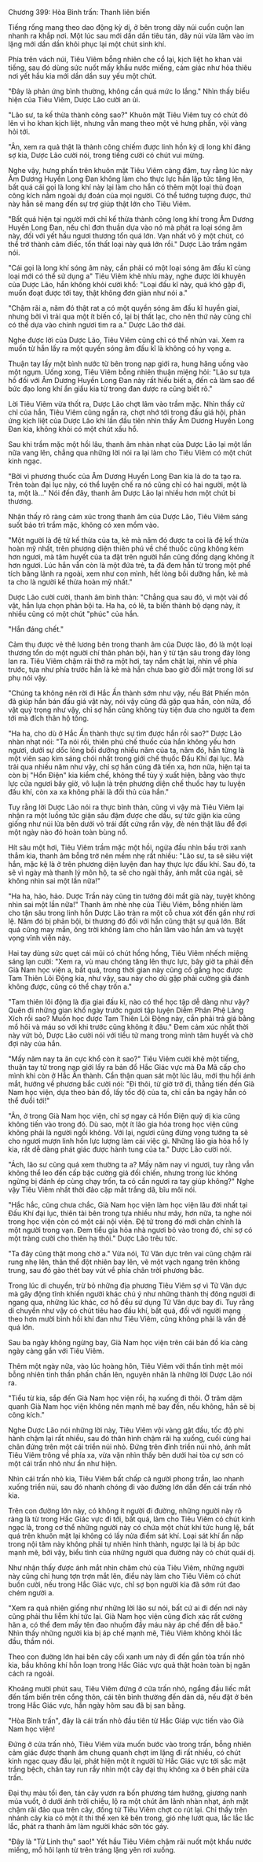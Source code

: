 




Chương 399: Hòa Bình trấn: Thanh liên biến


Tiếng rống mang theo dao động kỳ dị, ở bên trong dãy núi cuồn cuộn lan nhanh ra khắp nơi. Một lúc sau mới dần dần tiêu tán, dãy núi vừa lâm vào im lặng mới dần dần khôi phục lại một chút sinh khí.

Phía trên vách núi, Tiêu Viêm bỗng nhiên che cổ lại, kịch liệt ho khan vài tiếng, sau đó dùng sức nuốt mấy khẩu nước miếng, cảm giác như hỏa thiêu nơi yết hầu kia mới dần dần suy yếu một chút.

"Đây là phản ứng bình thường, không cần quá mức lo lắng." Nhìn thấy biểu hiện của Tiêu Viêm, Dược Lão cười an ủi.

"Lão sư, ta kế thừa thành công sao?" Khuôn mặt Tiêu Viêm tuy có chút đỏ lên vì ho khan kịch liệt, nhưng vẫn mang theo một vẻ hưng phấn, vội vàng hỏi tới.

"Ân, xem ra quả thật là thành công chiếm được linh hồn kỳ dị long khí đáng sợ kia, Dược Lão cười nói, trong tiếng cười có chút vui mừng.

Nghe vậy, hưng phấn trên khuôn mặt Tiêu Viêm càng đậm, tuy rằng lúc này Âm Dương Huyền Long Đan không làm cho thực lực hắn lập tức tăng lên, bất quá cái gọi là long khí này lại làm cho hắn có thêm một loại thủ đoạn công kích nằm ngoài dự đoán của mọi người. Có thể tưởng tượng được, thứ này hẳn sẽ mang đến sự trợ giúp thật lớn cho Tiêu Viêm.

"Bất quá hiện tại người mới chỉ kế thừa thành công long khí trong Âm Dương Huyền Long Đan, nếu chỉ đơn thuần dựa vào nó mà phát ra loại sóng âm này, đối với yết hầu ngươi thương tổn quá lớn. Vạn nhất vô ý một chút, có thể trở thành câm điếc, tổn thất loại này quá lớn rồi." Dược Lão trầm ngâm nói.

"Cái gọi là long khí sóng âm này, cần phải có một loại sóng âm đấu kĩ cùng loại mới có thể sử dụng a" Tiêu Viêm khẽ nhíu mày, nghe được lời khuyên của Dược Lão, hắn không khỏi cười khổ: "Loại đấu kĩ này, quá khó gặp đi, muốn đoạt được tới tay, thật không đơn giản như nói a."

"Chậm rãi a, năm đó thật rat a có một quyền sóng âm đấu kĩ huyền giai, nhưng bởi vì trải qua một ít biến cố, lại bị thất lạc, cho nên thứ này cũng chỉ có thể dựa vào chính ngươi tìm ra a." Dược Lão thở dài.

Nghe được lời của Dược Lão, Tiêu Viêm cũng chỉ có thể nhún vai. Xem ra muốn từ hắn lấy ra một quyền sóng âm đấu kĩ là không có hy vọng a.

Thuận tay lấy một bình nước từ bên trong nạp giới ra, hung hăng uống vào một ngụm. Uống xong, Tiêu Viêm bỗng nhiên thuận miệng hỏi: "Lão sư tựa hồ đối với Âm Dương Huyền Long Đan này rất hiểu biết a, đến cả làm sao để bức đạo long khí ẩn giấu kia từ trong đan dược ra cũng biết rõ."

Lời Tiêu Viêm vừa thốt ra, Dược Lão chợt lâm vào trầm mặc. Nhìn thấy cử chỉ của hắn, Tiêu Viêm cũng ngẩn ra, chợt nhớ tới trong đấu giá hội, phản ứng kịch liệt của Dược Lão khi lần đầu tiên nhìn thấy Âm Dương Huyền Long Đan kia, không khỏi có một chút xấu hổ.

Sau khi trầm mặc một hồi lâu, thanh âm nhàn nhạt của Dược Lão lại một lần nữa vang lên, chẳng qua những lời nói ra lại làm cho Tiêu Viêm có một chút kinh ngạc.

"Bởi vì phương thuốc của Âm Dương Huyền Long Đan kia là do ta tạo ra. Trên toàn đại lục này, có thể luyện chế ra nó cũng chỉ có hai người, một là ta, một là…" Nói đến đây, thanh âm Dược Lão lại nhiều hơn một chút bi thương.

Nhận thấy rõ ràng cảm xúc trong thanh âm của Dược Lão, Tiêu Viêm sáng suốt bảo trì trầm mặc, không có xen mồm vào.

"Một người là đệ tử kế thừa của ta, kẻ mà năm đó được ta coi là đệ kế thừa hoàn mỹ nhất, trên phương diện thiên phú về chế thuốc cũng không kém hơn ngươi, mà tâm huyết của ta đặt trên người hắn cũng đồng dạng không ít hơn ngươi. Lúc hắn vẫn còn là một đứa trẻ, ta đã đem hắn từ trong một phế tích băng lãnh ra ngoài, xem như con mình, hết lòng bồi dưỡng hắn, kẻ mà ta cho là người kế thừa hoàn mỹ nhất."

Dược Lão cười cười, thanh âm bình thản: "Chẳng qua sau đó, vì một vài đồ vật, hắn lựa chọn phản bội ta. Ha ha, có lẽ, ta biến thành bộ dạng này, ít nhiều cũng có một chút "phúc" của hắn.

"Hắn đáng chết."

Cảm thụ được vẻ thê lương bên trong thanh âm của Dược lão, đó là một loại thương tổn do một người chí thân phản bội, hàn ý từ tận sâu trong đáy lòng lan ra. Tiêu Viêm chậm rãi thở ra một hơi, tay nắm chặt lại, nhìn về phía trước, tựa như phía trước hắn là kẻ mà hắn chưa bao giờ đối mặt trong lời sư phụ nói vậy.

"Chúng ta không nên rời đi Hắc Ấn thành sớm như vậy, nếu Bát Phiến môn đã giúp hắn bán đấu giá vật này, nói vậy cũng đã gặp qua hắn, còn nữa, đồ vật quý trọng như vậy, chỉ sợ hắn cũng không tùy tiện đưa cho người ta đem tới mà đích thân hộ tống.

"Ha ha, cho dù ở Hắc Ấn thành thực sự tìm được hắn rồi sao?" Dược Lão nhàn nhạt nói: "Ta nói rồi, thiên phú chế thuốc của hắn không yếu hơn ngươi, dưới sự dốc lòng bồi dưỡng nhiều năm của ta, năm đó, hắn từng là một viên sao kim sáng chói nhất trong giới chế thuốc Đấu Khí đại lục. Mà trải qua nhiều năm như vậy, chỉ sợ hắn cũng đã tiến xa, hơn nữa, hiện tại ta còn bị "Hồn Điện" kia kiềm chế, không thể tùy ý xuất hiện, bằng vào thực lực cửa ngươi bây giờ, vô luận là trên phương diện chế thuốc hay tu luyện đấu khí, còn xa xa không phải là đối thủ của hắn."

Tuy rằng lời Dược Lão nói ra thực bình thản, cũng vì vậy mà Tiêu Viêm lại nhận ra một luồng tức giận sâu đậm được che dấu, sự tức giận kia cũng giống như núi lửa bên dưới vỏ trái đất cứng rắn vậy, đè nén thật lâu để đợi một ngày nào đó hoàn toàn bùng nổ.

Hít sâu một hơi, Tiêu Viêm trầm mặc một hồi, ngửa đầu nhìn bầu trời xanh thẳm kia, thanh âm bỗng trở nên mềm nhẹ rất nhiều: "Lão sư, ta sẽ siêu việt hắn, mặc kệ là ở trên phương diện luyện đan hay thực lực đấu khí. Sau đó, ta sẽ vì ngày mà thanh lý môn hộ, ta sẽ cho ngài thấy, ánh mắt của ngài, sẽ không nhìn sai một lần nữa!"

"Ha ha, hảo, hảo. Dược Trần này cũng tin tưởng đôi mắt già này, tuyệt không nhìn sai một lần nữa!" Thanh âm nhè nhẹ của Tiêu Viêm, bỗng nhiên làm cho tận sâu trong linh hồn Dược Lão tràn ra một cỗ chua xót đến gần như rơi lệ. Năm đó bị phản bội, bi thương đó đối với hắn cũng thật sự quá lớn. Bất quá cũng may mắn, ông trời không làm cho hắn lâm vào hắn ám và tuyệt vọng vĩnh viễn này.

Hai tay dùng sức quẹt cái mũi có chút hồng hồng, Tiêu Viêm nhếch miệng sáng lạn cười: "Xem ra, vù mau chóng tăng lên thực lực, bây giờ ta phải đến Già Nam học viện a, bất quá, trong thời gian này cũng cố gắng học được Tam Thiên Lôi Động kia, như vậy, sau này cho dù gặp phải cường giả đánh không được, cũng có thể chạy trốn a."

"Tam thiên lôi động là địa giai đấu kĩ, nào có thể học tập dễ dàng như vậy? Quên đi những gian khổ ngày trước ngươi tập luyện Diễm Phân Phệ Lãng Xích rồi sao? Muốn học được Tam Thiên Lôi Động này, cần phải trả giá bằng mồ hôi và máu so với khi trước cũng không ít đâu." Đem cảm xúc nhất thời này vứt bỏ, Dược Lão cười nói với tiểu tử mang trong mình tâm huyết và chờ đợi này của hắn.

"Mấy năm nay ta ăn cực khổ còn ít sao?" Tiêu Viêm cười khẽ một tiếng, thuận tay từ trong nạp giới lấy ra bản đồ Hắc Giác vực mà Đa Mã cấp cho mình khi còn ở Hắc Ấn thành. Cẩn thận quan sát một lúc lâu, mới thu hồi ánh mắt, hướng về phương bắc cười nói: "Đi thôi, từ giờ trở đi, thẳng tiến đến Già Nam học viện, dựa theo bản đồ, lấy tốc độ của ta, chỉ cần ba ngày hẳn có thể đuổi tới!"

"Ân, ở trong Già Nam học viện, chỉ sợ ngay cả Hồn Điện quỷ dị kia cũng không tiến vào trong đó. Dù sao, một ít lão gia hỏa trong học viện cũng không phải là người ngồi không. Với lại, ngươi cũng đừng vọng tưởng ta sẽ cho ngươi mượn linh hồn lực lượng làm cái việc gì. Những lão gia hỏa hồ ly kia, rất dễ dàng phát giác được hành tung của ta." Dược Lão cười nói.

"Ách, lão sư cũng quá xem thường ta a? Mấy năm nay vì ngươi, tuy rằng vẫn không thể leo đến cấp bậc cường giả đối chiến, nhưng trong lúc không ngừng bị đánh ép cùng chạy trốn, ta có cần ngươi ra tay giúp không?" Nghe vậy Tiêu Viêm nhất thời đảo cặp mắt trắng dã, bĩu môi nói.

"Hắc hắc, cũng chưa chắc, Già Nam học viện làm học viện lâu đời nhất tại Đấu Khí đại lục, thiên tài bên trong tựa nhiều như mây, hơn nữa, ta nghe nói trong học viện còn có một cái nội viện. Đệ tử trong đó mới chân chính là một người trong vạn. Đem tiểu gia hỏa nhà ngươi bỏ vào trong đó, chỉ sợ có một tràng cười cho thiên hạ thôi." Dược Lão trêu tức.

"Ta đây cũng thật mong chờ a." Vừa nói, Tử Vân dực trên vai cũng chậm rãi rung nhẹ lên, thân thể đột nhiên bay lên, vẽ một vạch ngang trên không trung, sau đó gào thét bay vút về phía chân trời phương bắc.

Trong lúc di chuyển, trừ bỏ những địa phương Tiêu Viêm sợ vì Tử Vân dực mà gây động tĩnh khiến người khác chú ý như những thành thị đông người đi ngang qua, những lúc khác, cơ hồ đều sử dụng Tử Vân dực bay đi. Tuy rằng di chuyển như vậy có chút tiêu hao đấu khí, bất quá, đối với người mang theo hơn mười bình hồi khí đan như Tiêu Viêm, cũng không phải là vấn đề quá lớn.

Sau ba ngày không ngừng bay, Già Nam học viện trên cái bản đồ kia càng ngày càng gần với Tiêu Viêm.

Thêm một ngày nữa, vào lúc hoàng hôn, Tiêu Viêm với thần tình mệt mỏi bỗng nhiên tinh thần phấn chấn lên, nguyên nhân là những lời Dược Lão nói ra.

"Tiểu từ kia, sắp đến Già Nam học viện rồi, hạ xuống đi thôi. Ở trăm dặm quanh Già Nam học viện không nên mạnh mẽ bay đến, nếu không, hẳn sẽ bị công kích."

Nghe Dược Lão nói những lời này, Tiêu Viêm vội vàng gật đầu, tốc độ phi hành chậm lại rất nhiều, sau đó thân hình chậm rãi hạ xuống, cuối cùng hai chân đứng trên một cái triền núi nhỏ. Đứng trên đỉnh triền núi nhỏ, ánh mắt Tiêu Viêm trông về phía xa, vừa vặn nhìn thấy bên dưới hai tòa cự sơn có một cái trấn nhỏ như ẩn như hiện.

Nhìn cái trấn nhỏ kia, Tiêu Viêm bất chấp cả người phong trần, lao nhanh xuống triền núi, sau đó nhanh chóng đi vào đường lớn dẫn đến cái trấn nhỏ kia.

Trên con đường lớn này, có không ít người đi đường, những người này rõ ràng là từ trong Hắc Giác vực đi tới, bất quá, làm cho Tiêu Viêm có chút kinh ngạc là, trong cơ thể những người này có chứa một chút khí tức hung lệ, bất quá trên khuôn mặt lại không có lấy nửa điểm sát khí. Loại sát khí ẩn nấp trong nội tâm này không phải tự nhiên hình thành, ngược lại là bị áp bức mạnh mẽ, bởi vậy, biểu tình của những người qua đường này có chút quái dị.

Như nhận thấy được ánh mắt nhìn chăm chú của Tiêu Viêm, những người này cũng chỉ hung tợn trợn mắt lên, điều này làm cho Tiêu Viêm có chút buồn cười, nếu trong Hắc Giác vực, chỉ sợ bọn người kia đã sớm rút đao chém người a.

"Xem ra quả nhiên giống như những lời lão sư nói, bất cứ ai đi đến nơi này cũng phải thu liễm khí tức lại. Già Nam học viện cũng đích xác rất cường hãn a, có thể đem mấy tên đao nhuốm đầy máu này áp chế đến dễ bảo." Nhìn thấy những người kia bị áp chế mạnh mẽ, Tiêu Viêm không khỏi lắc đầu, thầm nói.

Theo con đường lớn hai bên cây cối xanh um này đi đến gần tòa trấn nhỏ kia, bầu không khí hỗn loạn trong Hắc Giác vực quả thật hoàn toàn bị ngăn cách ra ngoài.

Khoảng mười phút sau, Tiêu Viêm đứng ở cửa trấn nhỏ, ngẩng đầu liếc mắt đến tấm biển trên cổng thôn, cái tên bình thường đến dân dã, nếu đặt ở bên trong Hắc Giác vực, hẳn ngày hôm sau đã bị san bằng.

"Hòa Bình trấn", đây là cái trấn nhỏ đầu tiên từ Hắc Giáp vực tiến vào Già Nam học viện!

Đứng ở cửa trấn nhỏ, Tiêu Viêm vừa muốn bước vào trong trấn, bỗng nhiên cảm giác được thanh âm chung quanh chợt im lặng đi rất nhiều, có chút kinh ngạc quay đầu lại, phát hiện một ít người từ Hắc Giác vực tới sắc mặt trắng bệch, chân tay run rẩy nhìn một cây đại thụ không xa ở bên phải cửa trấn.

Đại thụ màu tối đen, tán cây vươn ra bốn phương tám hướng, giương nanh múa vuốt, ở dưới ánh trời chiều, lộ ra một chút âm lãnh nhàn nhạt, ánh mặt chậm rãi đảo qua trên cây, đồng tử Tiêu Viêm chợt co rút lại. Chỉ thấy trên nhánh cây kia có một ít thi thể xen kẽ bên trong, gió nhẹ lướt qua, lắc lắc lắc lắc, phát ra thanh âm làm người khác sởn tóc gáy.

"Đây là "Tử Linh thụ" sao!" Yết hầu Tiêu Viêm chậm rãi nuốt một khẩu nước miếng, mồ hôi lạnh từ trên tráng lặng yên rơi xuống.




